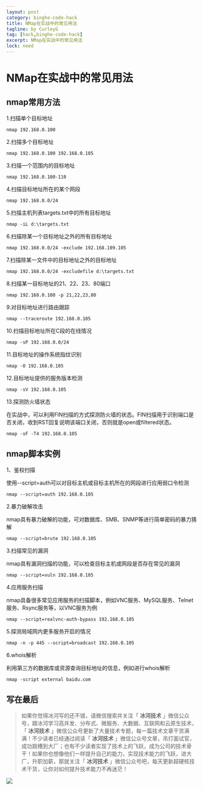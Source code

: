 ```yaml
---
layout: post
category: binghe-code-hack
title: NMap在实战中的常见用法
tagline: by CurleyG
tag: [hack,binghe-code-hack]
excerpt: NMap在实战中的常见用法
lock: need
---
```


# NMap在实战中的常见用法

## nmap常用方法

1.扫描单个目标地址

```
nmap 192.168.0.100
```

2.扫描多个目标地址

```
nmap 192.168.0.100 192.168.0.105
```

3.扫描一个范围内的目标地址

```
nmap 192.168.0.100-110
```

4.扫描目标地址所在的某个网段

```
nmap 192.168.0.0/24
```

5.扫描主机列表targets.txt中的所有目标地址

```
nmap -iL d:\targets.txt
```

6.扫描除某一个目标地址之外的所有目标地址

```
nmap 192.168.0.0/24 -exclude 192.168.109.105
```

7.扫描除某一文件中的目标地址之外的目标地址

```
nmap 192.168.0.0/24 -excludefile d:\targets.txt
```

8.扫描某一目标地址的21、22、23、80端口

```
nmap 192.168.0.100 -p 21,22,23,80
```

9.对目标地址进行路由跟踪

```
nmap --traceroute 192.168.0.105
```

10.扫描目标地址所在C段的在线情况

```
nmap -sP 192.168.0.0/24
```

11.目标地址的操作系统指纹识别

```
nmap -O 192.168.0.105
```

12.目标地址提供的服务版本检测

```
nmap -sV 192.168.0.105
```

13.探测防火墙状态

在实战中，可以利用FIN扫描的方式探测防火墙的状态。FIN扫描用于识别端口是否关闭，收到RST回复说明该端口关闭，否则就是open或filtered状态。

```
nmap -sF -T4 192.168.0.105
```

## nmap脚本实例

1、鉴权扫描

使用--script=auth可以对目标主机或目标主机所在的网段进行应用弱口令检测

```
nmap --script=auth 192.168.0.105
```

2.暴力破解攻击

nmap具有暴力破解的功能，可对数据库、SMB、SNMP等进行简单密码的暴力猜解

```
nmap --script=brute 192.168.0.105
```

3.扫描常见的漏洞

nmap具有漏洞扫描的功能，可以检查目标主机或网段是否存在常见的漏洞

```
nmap --script=vuln 192.168.0.105
```

4.应用服务扫描

nmap具备很多常见应用服务的扫描脚本，例如VNC服务、MySQL服务、Telnet服务、Rsync服务等，以VNC服务为例

```
nmap --script=realvnc-auth-bypass 192.168.0.105
```

5.探测局域网内更多服务开启的情况

```
nmap -n -p 445 --script=broadcast 192.168.0.105
```

6.whois解析

利用第三方的数据库或资源查询目标地址的信息，例如进行whois解析

```
nmap -script external baidu.com
```


## 写在最后

> 如果你觉得冰河写的还不错，请微信搜索并关注「 **冰河技术** 」微信公众号，跟冰河学习高并发、分布式、微服务、大数据、互联网和云原生技术，「 **冰河技术** 」微信公众号更新了大量技术专题，每一篇技术文章干货满满！不少读者已经通过阅读「 **冰河技术** 」微信公众号文章，吊打面试官，成功跳槽到大厂；也有不少读者实现了技术上的飞跃，成为公司的技术骨干！如果你也想像他们一样提升自己的能力，实现技术能力的飞跃，进大厂，升职加薪，那就关注「 **冰河技术** 」微信公众号吧，每天更新超硬核技术干货，让你对如何提升技术能力不再迷茫！


![](https://img-blog.csdnimg.cn/20200906013715889.png)
